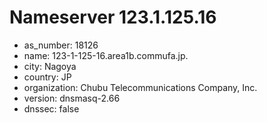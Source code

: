 # Nameserver 123.1.125.16

* as_number: 18126
* name: 123-1-125-16.area1b.commufa.jp.
* city: Nagoya
* country: JP
* organization: Chubu Telecommunications Company, Inc.
* version: dnsmasq-2.66
* dnssec: false
